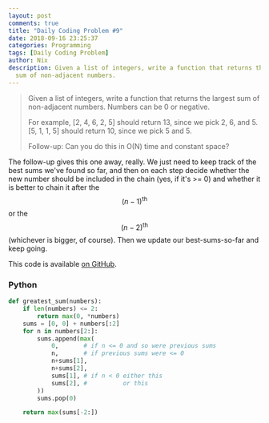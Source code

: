 ```yaml
---
layout: post
comments: true
title: "Daily Coding Problem #9"
date: 2018-09-16 23:25:37
categories: Programming
tags: [Daily Coding Problem]
author: Nix
description: Given a list of integers, write a function that returns the largest
  sum of non-adjacent numbers.
---
```


> Given a list of integers, write a function that returns the largest sum of
> non-adjacent numbers. Numbers can be 0 or negative.
>
> For example, [2, 4, 6, 2, 5] should return 13, since we pick 2, 6, and 5.
> [5, 1, 1, 5] should return 10, since we pick 5 and 5.
>
> Follow-up: Can you do this in O(N) time and constant space?

The follow-up gives this one away, really. We just need to keep track of the
best sums we've found so far, and then on each step decide whether the new
number should be included in the chain (yes, if it's >= 0) and whether it is
better to chain it after the $$(n-1)^\text{th}$$ or the $$(n-2)^\text{th}$$
(whichever is bigger, of course). Then we update our best-sums-so-far and keep
going.

This code is available [on GitHub](https://github.com/PedestalNix/polyglot/tree/master/daily-coding-problem/problem-009).

### Python

```python
def greatest_sum(numbers):
    if len(numbers) <= 2:
        return max(0, *numbers)
    sums = [0, 0] + numbers[:2]
    for n in numbers[2:]:
        sums.append(max(
            0,       # if n <= 0 and so were previous sums
            n,       # if previous sums were <= 0
            n+sums[1],
            n+sums[2],
            sums[1], # if n < 0 either this
            sums[2], #          or this
        ))
        sums.pop(0)

    return max(sums[-2:])
```
